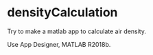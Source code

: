 # densityCalculation
Try to make a matlab app to calculate air density.

Use App Designer, MATLAB R2018b.

